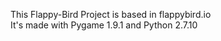 This Flappy-Bird Project is based in flappybird.io<br>
It's made with Pygame 1.9.1 and Python 2.7.10
